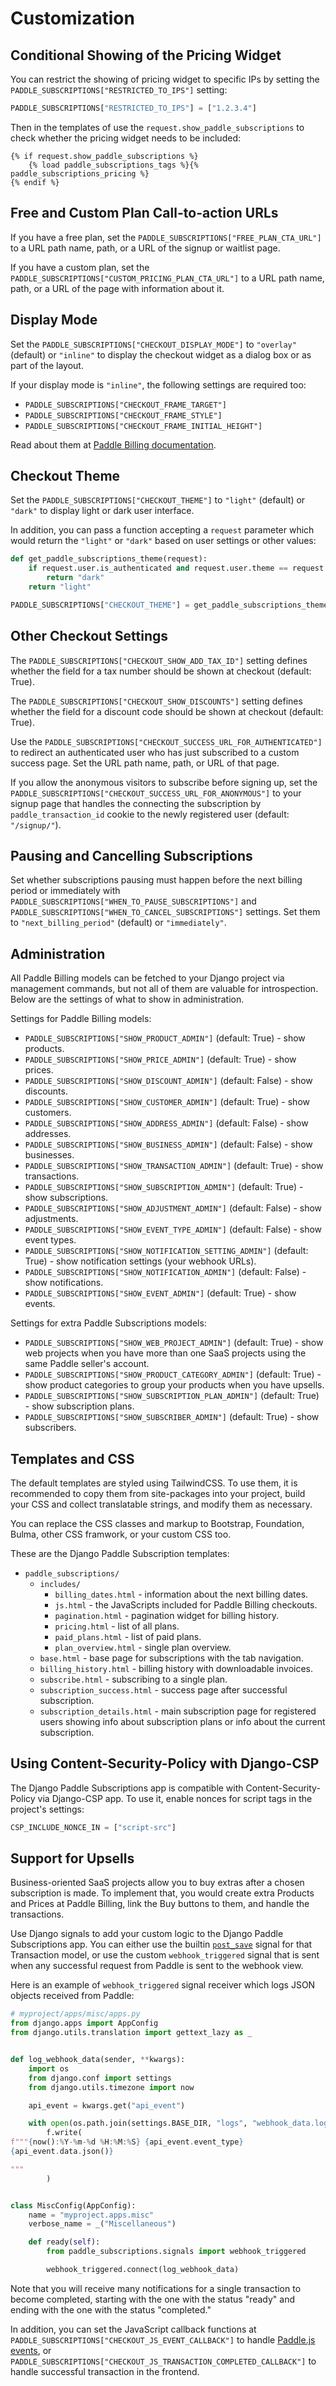 # Customization

## Conditional Showing of the Pricing Widget

You can restrict the showing of pricing widget to specific IPs by setting the `PADDLE_SUBSCRIPTIONS["RESTRICTED_TO_IPS"]` setting:

```python
PADDLE_SUBSCRIPTIONS["RESTRICTED_TO_IPS"] = ["1.2.3.4"]
```

Then in the templates of use the `request.show_paddle_subscriptions` to check whether the pricing widget needs to be included:

```django
{% if request.show_paddle_subscriptions %}
    {% load paddle_subscriptions_tags %}{% paddle_subscriptions_pricing %}
{% endif %}
```

## Free and Custom Plan Call-to-action URLs

If you have a free plan, set the `PADDLE_SUBSCRIPTIONS["FREE_PLAN_CTA_URL"]` to a URL path name, path, or a URL of the signup or waitlist page.

If you have a custom plan, set the `PADDLE_SUBSCRIPTIONS["CUSTOM_PRICING_PLAN_CTA_URL"]` to a URL path name, path, or a URL of the page with information about it.

## Display Mode

Set the `PADDLE_SUBSCRIPTIONS["CHECKOUT_DISPLAY_MODE"]` to `"overlay"` (default) or `"inline"` to display the checkout widget as a dialog box or as part of the layout.

If your display mode is `"inline"`, the following settings are required too:

- `PADDLE_SUBSCRIPTIONS["CHECKOUT_FRAME_TARGET"]`
- `PADDLE_SUBSCRIPTIONS["CHECKOUT_FRAME_STYLE"]`
- `PADDLE_SUBSCRIPTIONS["CHECKOUT_FRAME_INITIAL_HEIGHT"]`

Read about them at [Paddle Billing documentation](https://developer.paddle.com/build/checkout/build-branded-inline-checkout#pass-settings).

## Checkout Theme

Set the `PADDLE_SUBSCRIPTIONS["CHECKOUT_THEME"]` to `"light"` (default) or `"dark"` to display light or dark user interface.

In addition, you can pass a function accepting a `request` parameter which would return the `"light"` or `"dark"` based on user settings or other values:

```python
def get_paddle_subscriptions_theme(request):
    if request.user.is_authenticated and request.user.theme == request.user.ThemeChoices.DARK:
        return "dark"
    return "light"

PADDLE_SUBSCRIPTIONS["CHECKOUT_THEME"] = get_paddle_subscriptions_theme
```

## Other Checkout Settings

The `PADDLE_SUBSCRIPTIONS["CHECKOUT_SHOW_ADD_TAX_ID"]` setting defines whether the field for a tax number should be shown at checkout (default: True).

The `PADDLE_SUBSCRIPTIONS["CHECKOUT_SHOW_DISCOUNTS"]` setting defines whether the field for a discount code should be shown at checkout (default: True).

Use the `PADDLE_SUBSCRIPTIONS["CHECKOUT_SUCCESS_URL_FOR_AUTHENTICATED"]` to redirect an authenticated user who has just subscribed to a custom success page. Set the URL path name, path, or URL of that page.

If you allow the anonymous visitors to subscribe before signing up, set the `PADDLE_SUBSCRIPTIONS["CHECKOUT_SUCCESS_URL_FOR_ANONYMOUS"]` to your signup page that handles the connecting the subscription by `paddle_transaction_id` cookie to the newly registered user (default: `"/signup/"`).

## Pausing and Cancelling Subscriptions

Set whether subscriptions pausing must happen before the next billing period or immediately with `PADDLE_SUBSCRIPTIONS["WHEN_TO_PAUSE_SUBSCRIPTIONS"]` and `PADDLE_SUBSCRIPTIONS["WHEN_TO_CANCEL_SUBSCRIPTIONS"]` settings. Set them to  `"next_billing_period"` (default) or `"immediately"`.

## Administration

All Paddle Billing models can be fetched to your Django project via management commands, but not all of them are valuable for introspection. Below are the settings of what to show in administration.

Settings for Paddle Billing models:

- `PADDLE_SUBSCRIPTIONS["SHOW_PRODUCT_ADMIN"]` (default: True) - show products.
- `PADDLE_SUBSCRIPTIONS["SHOW_PRICE_ADMIN"]` (default: True) - show prices.
- `PADDLE_SUBSCRIPTIONS["SHOW_DISCOUNT_ADMIN"]` (default: False) - show discounts.
- `PADDLE_SUBSCRIPTIONS["SHOW_CUSTOMER_ADMIN"]` (default: True) - show customers.
- `PADDLE_SUBSCRIPTIONS["SHOW_ADDRESS_ADMIN"]` (default: False) - show addresses.
- `PADDLE_SUBSCRIPTIONS["SHOW_BUSINESS_ADMIN"]` (default: False) - show businesses.
- `PADDLE_SUBSCRIPTIONS["SHOW_TRANSACTION_ADMIN"]` (default: True) - show transactions.
- `PADDLE_SUBSCRIPTIONS["SHOW_SUBSCRIPTION_ADMIN"]` (default: True) - show subscriptions.
- `PADDLE_SUBSCRIPTIONS["SHOW_ADJUSTMENT_ADMIN"]` (default: False) - show adjustments.
- `PADDLE_SUBSCRIPTIONS["SHOW_EVENT_TYPE_ADMIN"]` (default: False) - show event types.
- `PADDLE_SUBSCRIPTIONS["SHOW_NOTIFICATION_SETTING_ADMIN"]` (default: True) - show notification settings (your webhook URLs).
- `PADDLE_SUBSCRIPTIONS["SHOW_NOTIFICATION_ADMIN"]` (default: False) - show notifications.
- `PADDLE_SUBSCRIPTIONS["SHOW_EVENT_ADMIN"]` (default: True) - show events.

Settings for extra Paddle Subscriptions models:

- `PADDLE_SUBSCRIPTIONS["SHOW_WEB_PROJECT_ADMIN"]` (default: True) - show web projects when you have more than one SaaS projects using the same Paddle seller's account.
- `PADDLE_SUBSCRIPTIONS["SHOW_PRODUCT_CATEGORY_ADMIN"]` (default: True) - show product categories to group your products when you have upsells.
- `PADDLE_SUBSCRIPTIONS["SHOW_SUBSCRIPTION_PLAN_ADMIN"]` (default: True) - show subscription plans.
- `PADDLE_SUBSCRIPTIONS["SHOW_SUBSCRIBER_ADMIN"]` (default: True) - show subscribers.

## Templates and CSS

The default templates are styled using TailwindCSS. To use them, it is recommended to copy them from site-packages into your project, build your CSS and collect translatable strings, and modify them as necessary.

You can replace the CSS classes and markup to Bootstrap, Foundation, Bulma, other CSS framwork, or your custom CSS too.

These are the Django Paddle Subscription templates:

- `paddle_subscriptions/`
    - `includes/`
        - `billing_dates.html` - information about the next billing dates.
        - `js.html` - the JavaScripts included for Paddle Billing checkouts.
        - `pagination.html` - pagination widget for billing history.
        - `pricing.html` - list of all plans.
        - `paid_plans.html` - list of paid plans.
        - `plan_overview.html` - single plan overview.
    - `base.html` - base page for subscriptions with the tab navigation.
    - `billing_history.html` - billing history with downloadable invoices.
    - `subscribe.html` - subscribing to a single plan.
    - `subscription_success.html` - success page after successful subscription.
    - `subscription_details.html` - main subscription page for registered users showing info about subscription plans or info about the current subscription.

## Using Content-Security-Policy with Django-CSP

The Django Paddle Subscriptions app is compatible with Content-Security-Policy via Django-CSP app. To use it, enable nonces for script tags in the project's settings:

```python
CSP_INCLUDE_NONCE_IN = ["script-src"]
```

## Support for Upsells

Business-oriented SaaS projects allow you to buy extras after a chosen subscription is made. To implement that, you would create extra Products and Prices at Paddle Billing, link the Buy buttons to them, and handle the transactions.

Use Django signals to add your custom logic to the Django Paddle Subscriptions app. You can either use the builtin [`post_save`](https://docs.djangoproject.com/en/5.0/ref/signals/#post-save) signal for that Transaction model, or use the custom `webhook_triggered` signal that is sent when any successful request from Paddle is sent to the webhook view.

Here is an example of `webhook_triggered` signal receiver which logs JSON objects received from Paddle:

```python
# myproject/apps/misc/apps.py
from django.apps import AppConfig
from django.utils.translation import gettext_lazy as _


def log_webhook_data(sender, **kwargs):
    import os
    from django.conf import settings
    from django.utils.timezone import now

    api_event = kwargs.get("api_event")

    with open(os.path.join(settings.BASE_DIR, "logs", "webhook_data.log"), "a") as f:
        f.write(
f"""{now():%Y-%m-%d %H:%M:%S} {api_event.event_type}
{api_event.data.json()}

"""
        )


class MiscConfig(AppConfig):
    name = "myproject.apps.misc"
    verbose_name = _("Miscellaneous")

    def ready(self):
        from paddle_subscriptions.signals import webhook_triggered

        webhook_triggered.connect(log_webhook_data)
```

Note that you will receive many notifications for a single transaction to become completed, starting with the one with the status "ready" and ending with the one with the status "completed."

In addition, you can set the JavaScript callback functions at `PADDLE_SUBSCRIPTIONS["CHECKOUT_JS_EVENT_CALLBACK"]` to handle [Paddle.js events](https://developer.paddle.com/paddlejs/events/overview), or `PADDLE_SUBSCRIPTIONS["CHECKOUT_JS_TRANSACTION_COMPLETED_CALLBACK"]` to handle successful transaction in the frontend.

